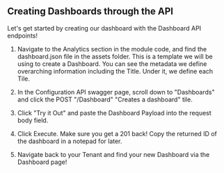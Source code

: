 ## Creating Dashboards through the API 
Let's get started by creating our dashboard with the Dashboard API endpoints!

1. Navigate to the Analytics section in the module code, and find the dashboard.json file in the assets folder. This is a template we will be using to create a Dashboard. You can see the metadata we define overarching information including the Title. Under it, we define each Tile.

2. In the Configuration API swagger page, scroll down to "Dashboards" and click the POST "/Dashboard" "Creates a dashboard" tile. 

3. Click "Try it Out" and paste the Dashboard Payload into the request body field. 

4. Click Execute. Make sure you get a 201 back! Copy the returned ID of the dashboard in a notepad for later.

5. Navigate back to your Tenant and find your new Dashboard via the Dashboard page! 